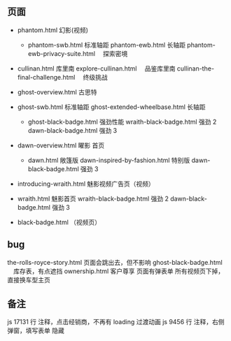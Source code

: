## 页面

- phantom.html 幻影(视频)

  - phantom-swb.html 标准轴距
    phantom-ewb.html 长轴距
    phantom-ewb-privacy-suite.html 　探索密境

- cullinan.html 库里南
  explore-cullinan.html 　品鉴库里南
  cullinan-the-final-challenge.html 　终级挑战

- ghost-overview.html 古思特
- ghost-swb.html 标准轴距
  ghost-extended-wheelbase.html 长轴距
  - ghost-black-badge.html 强劲性能
    wraith-black-badge.html 强劲 2
    dawn-black-badge.html 强劲 3

* dawn-overview.html 曜影 首页

  - dawn.html 敞篷版
    dawn-inspired-by-fashion.html 特别版
    dawn-black-badge.html 强劲 3

* introducing-wraith.html 魅影视频广告页（视频）
* wraith.html 魅影首页
  wraith-black-badge.html 强劲 2
  dawn-black-badge.html 强劲 3

* black-badge.html （视频页）

## bug

the-rolls-royce-story.html 页面会跳出去，但不影响
ghost-black-badge.html 　库存表，有点遮挡
ownership.html 客户尊享 页面有弹表单
所有视频页下掉，直接换车型主页

## 备注

js 17131 行 注释，点击经销商，不再有 loading 过渡动画
js 9456 行 注释，右侧弹窗，填写表单 隐藏
